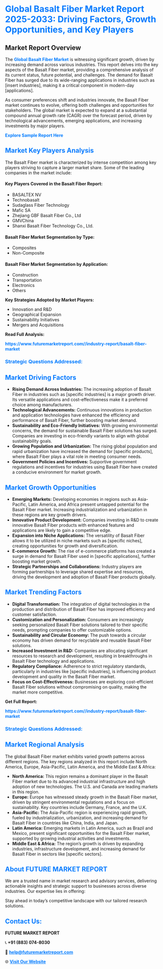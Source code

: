 <h1 style="color: #007BFF;">Global Basalt Fiber Market Report 2025-2033: Driving Factors, Growth Opportunities, and Key Players</h1>

<section id="overview">
<h2>Market Report Overview</h2>
<p>The <a href="https://www.futuremarketreport.com//industry-report/basalt-fiber-market" style="color: #007BFF; text-decoration: none;"><strong>Global Basalt Fiber Market</strong></a> is witnessing significant growth, driven by increasing demand across various industries. This report delves into the key aspects of the Basalt Fiber market, providing a comprehensive analysis of its current status, future potential, and challenges. The demand for Basalt Fiber has surged due to its wide-ranging applications in industries such as [insert industries], making it a critical component in modern-day [applications].</p>
<p>As consumer preferences shift and industries innovate, the Basalt Fiber market continues to evolve, offering both challenges and opportunities for stakeholders. The global market is expected to expand at a substantial compound annual growth rate (CAGR) over the forecast period, driven by technological advancements, emerging applications, and increasing investments by major players.</p>
</section>

<section id="overview">
<p><a href="https://www.futuremarketreport.com//request-sample/reportId=86953" style="color: #007BFF; text-decoration: none;"><strong>Explore Sample Report Here</strong></a></p>
</section>

<section id="key-players">
<h2 style="color: #007BFF;">Market Key Players Analysis</h2>
<p>The Basalt Fiber market is characterized by intense competition among key players striving to capture a larger market share. Some of the leading companies in the market include:</p>
<h4>Key Players Covered in the Basalt Fiber Report:</h4>
<ul><li>BASALTEX NV</li><li>Technobasalt</li><li>Sudaglass Fiber Technology</li><li>Mafic SA</li><li>Zhejiang GBF Basalt Fiber Co., Ltd</li><li>GMVChina</li><li>Shanxi Basalt Fiber Technology Co., Ltd.</li></ul>
<h4>Basalt Fiber Market Segmentation by Type:</h4>
<ul><li>Composites</li><li>Non-Composite</li></ul>

<h4>Basalt Fiber Market Segmentation by Application:</h4>
<ul><li>Construction</li><li>Transportation</li><li>Electronics</li><li>Others</li></ul>
<p><strong>Key Strategies Adopted by Market Players:</strong></p>
<ul>
<li>Innovation and R&D</li>
<li>Geographical Expansion</li>
<li>Sustainability Initiatives</li>
<li>Mergers and Acquisitions</li>
</ul>
</section>

<section>
<p><strong>Read Full Analysis: </strong></p><a href="https://www.futuremarketreport.com//industry-report/basalt-fiber-market" style="color: #007BFF; text-decoration: none;"><strong>https://www.futuremarketreport.com//industry-report/basalt-fiber-market</strong></a>
<h3 style="color: #007BFF;">Strategic Questions Addressed:</h3>
</section>

<section id="driving-factors">
<h2 style="color: #007BFF;">Market Driving Factors</h2>
<ul>
<li><strong>Rising Demand Across Industries:</strong> The increasing adoption of Basalt Fiber in industries such as [specific industries] is a major growth driver. Its versatile applications and cost-effectiveness make it a preferred choice among manufacturers.</li>
<li><strong>Technological Advancements:</strong> Continuous innovations in production and application technologies have enhanced the efficiency and performance of Basalt Fiber, further boosting market demand.</li>
<li><strong>Sustainability and Eco-Friendly Initiatives:</strong> With growing environmental concerns, the demand for sustainable Basalt Fiber solutions has surged. Companies are investing in eco-friendly variants to align with global sustainability goals.</li>
<li><strong>Growing Population and Urbanization:</strong> The rising global population and rapid urbanization have increased the demand for [specific products], where Basalt Fiber plays a vital role in meeting consumer needs.</li>
<li><strong>Government Policies and Incentives:</strong> Supportive government regulations and incentives for industries using Basalt Fiber have created a conducive environment for market growth.</li>
</ul>
</section>

<section id="growth-opportunities">
<h2 style="color: #007BFF;">Market Growth Opportunities</h2>
<ul>
<li><strong>Emerging Markets:</strong> Developing economies in regions such as Asia-Pacific, Latin America, and Africa present untapped potential for the Basalt Fiber market. Increasing industrialization and urbanization in these regions are key growth drivers.</li>
<li><strong>Innovative Product Development:</strong> Companies investing in R&D to create innovative Basalt Fiber products with enhanced features and applications are likely to gain a competitive edge.</li>
<li><strong>Expansion into Niche Applications:</strong> The versatility of Basalt Fiber allows it to be utilized in niche markets such as [specific niches], creating opportunities for growth and diversification.</li>
<li><strong>E-commerce Growth:</strong> The rise of e-commerce platforms has created a surge in demand for Basalt Fiber used in [specific applications], further boosting market growth.</li>
<li><strong>Strategic Partnerships and Collaborations:</strong> Industry players are forming partnerships to leverage shared expertise and resources, driving the development and adoption of Basalt Fiber products globally.</li>
</ul>
</section>

<section id="trending-factors">
<h2 style="color: #007BFF;">Market Trending Factors</h2>
<ul>
<li><strong>Digital Transformation:</strong> The integration of digital technologies in the production and distribution of Basalt Fiber has improved efficiency and customer satisfaction.</li>
<li><strong>Customization and Personalization:</strong> Consumers are increasingly seeking personalized Basalt Fiber solutions tailored to their specific needs, prompting companies to offer customizable options.</li>
<li><strong>Sustainability and Circular Economy:</strong> The push towards a circular economy has driven demand for recyclable and reusable Basalt Fiber solutions.</li>
<li><strong>Increased Investment in R&D:</strong> Companies are allocating significant resources to research and development, resulting in breakthroughs in Basalt Fiber technology and applications.</li>
<li><strong>Regulatory Compliance:</strong> Adherence to strict regulatory standards, particularly in industries like [specific industries], is influencing product development and quality in the Basalt Fiber market.</li>
<li><strong>Focus on Cost-Effectiveness:</strong> Businesses are exploring cost-efficient Basalt Fiber solutions without compromising on quality, making the market more competitive.</li>
</ul>
</section>

<section>
<p><strong>Get Full Report: </strong></p><a href="https://www.futuremarketreport.com//industry-report/basalt-fiber-market" style="color: #007BFF; text-decoration: none;"><strong>https://www.futuremarketreport.com//industry-report/basalt-fiber-market</strong></a>
<h3 style="color: #007BFF;">Strategic Questions Addressed:</h3>
</section>


<section id="regional-analysis">
<h2 style="color: #007BFF;">Market Regional Analysis</h2>
<p>The global Basalt Fiber market exhibits varied growth patterns across different regions. The key regions analyzed in this report include North America, Europe, Asia-Pacific, Latin America, and the Middle East & Africa:</p>
<ul>
<li><strong>North America:</strong> This region remains a dominant player in the Basalt Fiber market due to its advanced industrial infrastructure and high adoption of new technologies. The U.S. and Canada are leading markets in this region.</li>
<li><strong>Europe:</strong> Europe has witnessed steady growth in the Basalt Fiber market, driven by stringent environmental regulations and a focus on sustainability. Key countries include Germany, France, and the U.K.</li>
<li><strong>Asia-Pacific:</strong> The Asia-Pacific region is experiencing rapid growth, fueled by industrialization, urbanization, and increasing demand for Basalt Fiber in countries like China, India, and Japan.</li>
<li><strong>Latin America:</strong> Emerging markets in Latin America, such as Brazil and Mexico, present significant opportunities for the Basalt Fiber market, supported by growing industrial activities and investments.</li>
<li><strong>Middle East & Africa:</strong> The region’s growth is driven by expanding industries, infrastructure development, and increasing demand for Basalt Fiber in sectors like [specific sectors].</li>
</ul>
</section>

<footer>
<h2 style="color: #007BFF;">About FUTURE MARKET REPORT</h2>
<p>We are a trusted name in market research and advisory services, delivering actionable insights and strategic support to businesses across diverse industries. Our expertise lies in offering:</p>

<p>Stay ahead in today’s competitive landscape with our tailored research solutions.</p>

<h2 style="color: #007BFF;">Contact Us:</h2>
<p><strong>FUTURE MARKET REPORT</strong></p>
<p>📞 <strong>+91 (883) 074-8030</strong></p>
<p>📧 <strong><a href="mailto:help@futuremarketreport.com" style="color: #007BFF;">help@futuremarketreport.com</a></strong></p>
<p>🌐 <strong><a href="https://www.futuremarketreport.com/" style="color: #007BFF;">Visit Our Website</a></strong></p>
</footer>